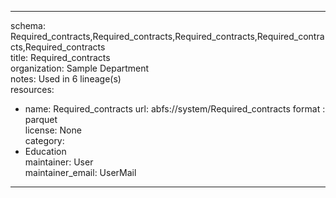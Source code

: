


---  
schema: Required_contracts,Required_contracts,Required_contracts,Required_contracts,Required_contracts  
title: Required_contracts  
organization: Sample Department  
notes: Used in 6 lineage(s)  
resources:  
  - name: Required_contracts 
    url: abfs://system/Required_contracts 
    format : parquet  
license: None  
category:
  - Education  
maintainer: User  
maintainer_email: UserMail  
---